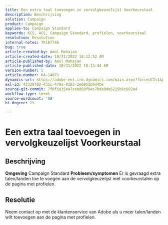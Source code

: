 ```yaml
---
title: Een extra taal toevoegen in vervolgkeuzelijst Voorkeurstaal
description: Beschrijving
solution: Campaign
product: Campaign
applies-to: Campaign Standard
keywords: KCS, ACS, Campaign Standard, profielen, voorkeurstaal
resolution: Resolution
internal-notes: TK187746
bug: true
article-created-by: Amol Mahajan
article-created-date: 10/31/2022 10:12:52 AM
article-published-by: Amol Mahajan
article-published-date: 10/31/2022 10:13:44 AM
version-number: 5
article-number: KA-14871
dynamics-url: https://adobe-ent.crm.dynamics.com/main.aspx?forceUCI=1&pagetype=entityrecord&etn=knowledgearticle&id=bb163392-0459-ed11-9561-6045bd006079
exl-id: 42328f02-431c-479a-8102-2e6952b6d4be
source-git-commit: 7f0f5035ea7cebd60f6ec7bda9de6225b6c602a4
workflow-type: tm+mt
source-wordcount: '68'
ht-degree: 2%

---
```


# Een extra taal toevoegen in vervolgkeuzelijst Voorkeurstaal

## Beschrijving

<b>Omgeving</b>
Campaign Standard
<b>Probleem/symptomen</b>
Er is gevraagd extra talen/landen toe te voegen aan de vervolgkeuzelijst met voorkeurstalen op de pagina met profielen.


## Resolutie


Neem contact op met de klantenservice van Adobe als u meer talen/landen wilt toevoegen aan de pagina met profielen.
